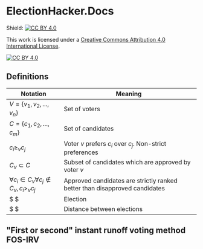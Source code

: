 # ElectionHacker.Docs

Shield: [![CC BY 4.0][cc-by-shield]][cc-by]

This work is licensed under a
[Creative Commons Attribution 4.0 International License][cc-by].

[![CC BY 4.0][cc-by-image]][cc-by]

[cc-by]: http://creativecommons.org/licenses/by/4.0/
[cc-by-image]: https://i.creativecommons.org/l/by/4.0/88x31.png
[cc-by-shield]: https://img.shields.io/badge/License-CC%20BY%204.0-lightgrey.svg

## Definitions

| Notation | Meaning|
|-|-|
| $V = \lbrace v_1, v_2,..., v_n \rbrace$ | Set of voters|
| $C = \lbrace c_1, c_2,..., c_m \rbrace$ | Set of candidates|
|$c_i \geqslant_v c_j$ | Voter $v$ prefers $c_i$ over $c_j$. Non-strict preferences|
|$C_v \subset C$| Subset of candidates which are approved by voter $v$
|$\forall c_i \in C_v \forall c_j \notin C_v , c_i \gt_v c_j$ | Approved candidates are strictly ranked better than disapproved candidates|
|$ $ |Election|
|$ $ | Distance between elections|

## "First or second" instant runoff voting method FOS-IRV




